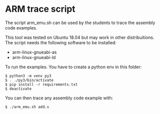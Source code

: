ARM trace script
================

The script arm_emu.sh can be used by the students to trace the assembly code examples.

This tool was tested on Ubuntu 18.04 but may work in other distribuitions.
The script needs the following software to be installed:

* arm-linux-gnueabi-as
* arm-linux-gnueabi-ld

To run the examples. You have to create a python env in this folder:

    $ python3 -m venv py3
    $ . ./py3/bin/activate
    $ pip install -r requirements.txt
    $ deactivate
    
You can then trace any assembly code example with:

    $ ./arm_emu.sh add.s
